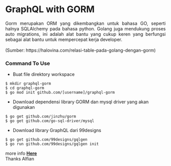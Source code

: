# GraphQL with GORM

<p align="justify">Gorm merupakan ORM yang dikembangkan untuk bahasa GO, seperti halnya SQLAlchemy pada bahasa python. Golang juga mendukung proses auto migrations, ini adalah alat bantu yang cukup keren yang berfungsi sebagai alat bantu untuk mempercepat kerja developer.
<br><br>
(Sumber: https://halovina.com/relasi-table-pada-golang-dengan-gorm)
</p>

### Command To Use

- Buat file direktory workspace

```
$ mkdir graphql-gorm
$ cd graphql-gorm
$ go mod init github.com/[username]/graphql-gorm
```

- Download dependensi library GORM dan mysql driver yang akan digunakan

```
$ go get github.com/jinzhu/gorm
$ go get github.com/go-sql-driver/mysql
```

- Download library GraphQL dari 99designs

```
$ go get github.com/99designs/gqlgen
$ go run github.com/99designs/gqlgen init
```

more info <a href="https://github.com/99designs/gqlgen"><b>Here</b></a>
<br>
Thanks
Alfian
